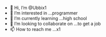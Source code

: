 - 👋 Hi, I’m @Ubbix1
- 👀 I’m interested in ...programmer
- 🌱 I’m currently learning ...high school
- 💞️ I’m looking to collaborate on ...to get a job
- 📫 How to reach me ...x1

<!---
Ubbix1/Ubbix1 is a ✨ special ✨ repository because its `README.md` (this file) appears on your GitHub profile.
You can click the Preview link to take a look at your changes.
--->
